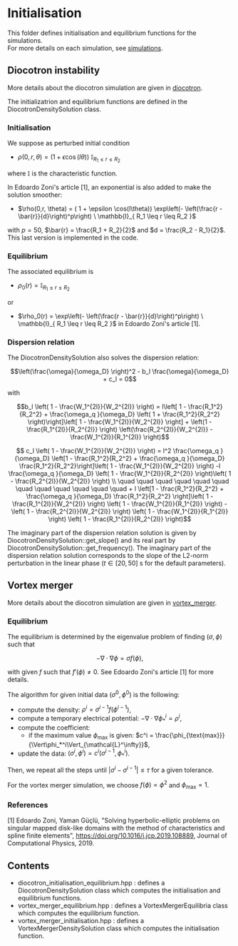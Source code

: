 # Initialisation

This folder defines initialisation and equilibrium functions for the simulations.  
For more details on each simulation, see [simulations](./../../../simulations/README.md).

## Diocotron instability

More details about the diocotron simulation are given in [diocotron](./../../../simulations/geometryRTheta/diocotron/README.md).

The initializatrion and equilibrium functions are defined in the DiocotronDensitySolution class. 

### Initialisation

We suppose as perturbed initial condition
 - $`\rho(0,r, \theta) = ( 1 + \epsilon \cos(l\theta)) \ \mathbb{I}_{ R_1 \leq r \leq R_2 }`$

where $`\mathbb{I}`$ is the characteristic function.

In Edoardo Zoni's article [1], an exponential is also added to make the solution smoother: 
- $`\rho(0,r, \theta) = ( 1 + \epsilon \cos(l\theta)) \exp\left(- \left(\frac{r - \bar{r}}{d}\right)^p\right) \ \mathbb{I}_{ R_1 \leq r \leq R_2 }`$  

with $p = 50$, $`\bar{r} = \frac{R_1 + R_2}{2}`$ and $`d = \frac{R_2 - R_1}{2}`$. 
This last version is implemented in the code. 

### Equilibrium
The associated equilibrium is 
 - $`\rho_0(r) = \mathbb{I}_{ R_1 \leq r \leq R_2 }`$

or 
 - $`\rho_0(r) = \exp\left(- \left(\frac{r - \bar{r}}{d}\right)^p\right) \ \mathbb{I}_{ R_1 \leq r \leq R_2 }`$
in  Edoardo Zoni's article [1].


### Dispersion relation

The DiocotronDensitySolution also solves the dispersion relation: 

```math
\left(\frac{\omega}{\omega_D} \right)^2 - b_l \frac{\omega}{\omega_D} + c_l = 0
```

with 
```math
b_l \left( 1 - \frac{W_1^{2l}}{W_2^{2l}} \right) = l\left[ 1 - \frac{R_1^2}{R_2^2} + \frac{\omega_q }{\omega_D} \left( 1 + \frac{R_1^2}{R_2^2} \right)\right]\left[ 1 - \frac{W_1^{2l}}{W_2^{2l}} \right] + \left(1 - \frac{R_1^{2l}}{R_2^{2l}} \right) \left(\frac{R_2^{2l}}{W_2^{2l}} - \frac{W_1^{2l}}{R_1^{2l}} \right)
```

```math
 c_l \left( 1 - \frac{W_1^{2l}}{W_2^{2l}} \right) = l^2 \frac{\omega_q }{\omega_D} \left[1 - \frac{R_1^2}{R_2^2} + \frac{\omega_q }{\omega_D} \frac{R_1^2}{R_2^2}\right]\left( 1 - \frac{W_1^{2l}}{W_2^{2l}}  \right) -l \frac{\omega_q }{\omega_D} \left( 1 - \frac{W_1^{2l}}{R_2^{2l}} \right)\left( 1 - \frac{R_2^{2l}}{W_2^{2l}} \right) 
\\ \quad \quad \quad \quad \quad \quad \quad \quad \quad \quad \quad \quad + l \left[1 - \frac{R_1^2}{R_2^2} + \frac{\omega_q }{\omega_D} \frac{R_1^2}{R_2^2} \right]\left( 1 - \frac{R_1^{2l}}{W_2^{2l}} \right) \left( 1 - \frac{W_1^{2l}}{R_1^{2l}} \right) - \left( 1 - \frac{R_2^{2l}}{W_2^{2l}} \right) \left( 1 - \frac{W_1^{2l}}{R_1^{2l}} \right)  \left( 1 - \frac{R_1^{2l}}{R_2^{2l}} \right)
```
 
The imaginary part of the dispersion relation solution is given by DiocotronDensitySolution::get\_slope() 
and its real part by DiocotronDensitySolution::get\_frequency(). The imaginary part of the dispersion relation solution 
corresponds to the slope of the L2-norm perturbation in the linear phase ($t \in [20, 50]$ s for the default parameters).
 


## Vortex merger

More details about the diocotron simulation are given in [vortex\_merger](./../../../simulations/geometryRTheta/vortex_merger/README.md).
 
### Equilibrium
The equilibrium is determined by the eigenvalue problem of finding $(\sigma, \phi)$ such that 

```math
    - \nabla \cdot \nabla \phi = \sigma f(\phi),
```

with given $f$  such that $f'(\phi) \neq 0$. See Edoardo Zoni's article [1] for more details. 

The algorithm for given initial data $(\sigma^0, \phi^0)$ is the following: 
* compute the density: $\rho^{i} = \sigma^{i-1} f(\phi^{i-1})$, 
* compute a temporary electrical potential: $`- \nabla\cdot\nabla \phi_*^{i} = \rho^i`$, 
* compute the coefficient: 
    * if the maximum value $`\phi_{\text{max}}`$ is given: $`c^i = \frac{\phi_{\text{max}}}{\Vert\phi_*^i\Vert_{\mathcal{L}^\infty}}`$, 
* update the data: $`(\sigma^i, \phi^i) = c^i (\sigma^{i-1}, \phi_*^i)`$. 

Then, we repeat all the steps until $|\sigma^i - \sigma^{i-1}| \leq \tau$ for a given tolerance. 

For the vortex merger simulation, we choose $`f(\phi)= \phi^2`$ and $`\phi_{\text{max}} = 1`$. 


### References
[1]    Edoardo Zoni, Yaman Güçlü, "Solving hyperbolic-elliptic problems on singular mapped disk-like domains with the 
method of characteristics and spline finite elements", https://doi.org/10.1016/j.jcp.2019.108889, Journal of Computational Physics, 2019.

## Contents 

* diocotron\_initialisation\_equilibrium.hpp : defines a DiocotronDensitySolution class which computes the initialisation and equilibrium functions. 
* vortex\_merger\_equilibrium.hpp : defines a VortexMergerEquilibria class which computes the equilibrium function. 
* vortex\_merger\_initialisation.hpp : defines a VortexMergerDensitySolution class which computes the initialisation function. 


